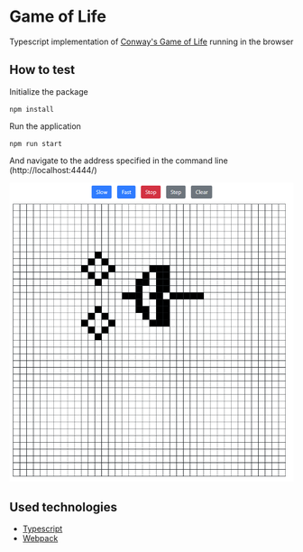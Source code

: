 # Game of Life

Typescript implementation of [Conway's Game of Life](https://en.wikipedia.org/wiki/Conway%27s_Game_of_Life) running in the browser

## How to test

Initialize the package
```
npm install
```

Run the application

```
npm run start
```

And navigate to the address specified in the command line (http://localhost:4444/)

![](img/screen.png)

## Used technologies

* [Typescript](https://www.typescriptlang.org/)
* [Webpack](https://webpack.js.org/)